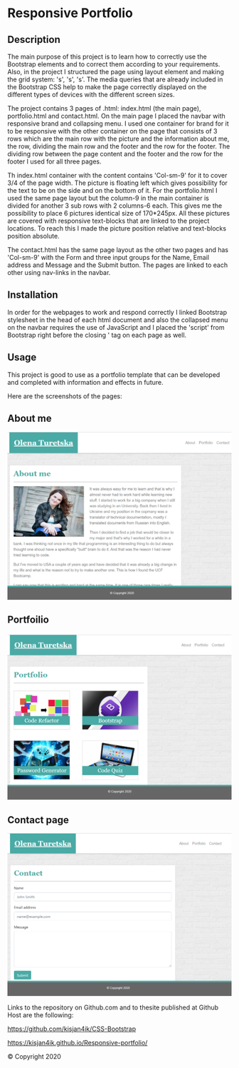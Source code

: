 # Responsive Portfolio

## Description 


The main purpose of this project is to learn how to correctly use the Bootstrap elements and to correct them according to your requirements. Also, in the project I structured the page using layout element and making the grid system: 's', 's', 's'. The media queries that are already included in the Bootstrap CSS help to make the page correctly displayed on the different types of devices with the different screen sizes.

The project contains 3 pages of .html: index.html (the main page), portfolio.html and contact.html.
On the main page I placed the navbar with responsive brand and collapsing menu. I used one container for brand for it to be responsive with the other container on the page that consists of 3 rows which are the main row with the picture and the information about me, the row, dividing the main row and the footer and the row for the footer. The dividing row between the page content and the footer and the row for the footer I used for all three pages.

Th index.html container with the content contains 'Col-sm-9' for it to cover 3/4 of the page width. The picture is floating left which gives possibility for the text to be on the side and on the bottom of it.
For the portfolio.html I used the same page layout but the column-9 in the main container is divided for another 3 sub rows with 2 columns-6 each. This gives me the possibility to place 6 pictures identical size of 170*245px. All these pictures are covered with responsive text-blocks that are linked to the project locations. To reach this I made the picture position relative and text-blocks position absolute.

The contact.html has the same page layout as the other two pages and has 'Col-sm-9' with the Form and three input groups for the Name, Email address and Message and the Submit button.
The pages are linked to each other using nav-links in the navbar.




## Installation

In order for the webpages to work and respond correctly I linked Bootstrap stylesheet in the head of each html document and also the collapsed menu on the navbar requires the use of JavaScript and I placed the 'script' from Bootstrap right before the closing ' tag on each page as well.

## Usage 

This project is good to use as a portfolio template that can be developed and completed with information and effects in future. 

Here are the screenshots of the pages:

## About me
![Main page](assets/images/Screenshot_Readme_1.PNG)


## Portfoilio
![Portfolio page](assets/images/Screenshot_Readme_2.PNG)



## Contact page
![Contact page](assets/images/Screenshot_Readme_3.PNG)





Links to the repository on Github.com and to thesite published  at Github Host are the following:

 https://github.com/kisjan4ik/CSS-Bootstrap

 https://kisjan4ik.github.io/Responsive-portfolio/

© Copyright 2020

